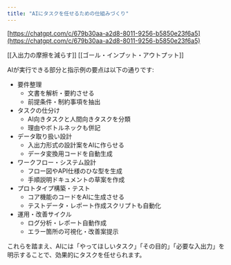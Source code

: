 ```yaml
---
title: "AIにタスクを任せるための仕組みづくり"
---
```


[https://chatgpt.com/c/679b30aa-a2d8-8011-9256-b5850e23f6a5](https://chatgpt.com/c/679b30aa-a2d8-8011-9256-b5850e23f6a5)

[[入出力の摩擦を減らす]]
[[ゴール・インプット・アウトプット]]


AIが実行できる部分と指示例の要点は以下の通りです:
- 要件整理
    - 文書を解析・要約させる
    - 前提条件・制約事項を抽出
- タスクの仕分け
    - AI向きタスクと人間向きタスクを分類
    - 理由やボトルネックも併記
- データ取り扱い設計
    - 入出力形式の設計案をAIに作らせる
    - データ変換用コードを自動生成
- ワークフロー・システム設計
    - フロー図やAPI仕様のひな型を生成
    - 手順説明ドキュメントの草案を作成
- プロトタイプ構築・テスト
    - コア機能のコードをAIに生成させる
    - テストデータ・レポート作成スクリプトも自動化
- 運用・改善サイクル
    - ログ分析・レポート自動作成
    - エラー箇所の可視化・改善案提示

これらを踏まえ、AIには「やってほしいタスク」「その目的」「必要な入出力」を明示することで、効果的にタスクを任せられます。